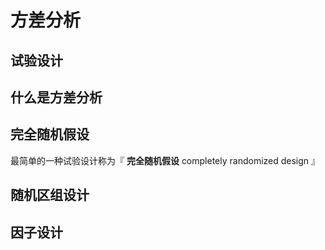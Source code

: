# 方差分析

## 试验设计

## 什么是方差分析

## 完全随机假设

最简单的一种试验设计称为『 **完全随机假设** completely randomized design 』

## 随机区组设计

## 因子设计
